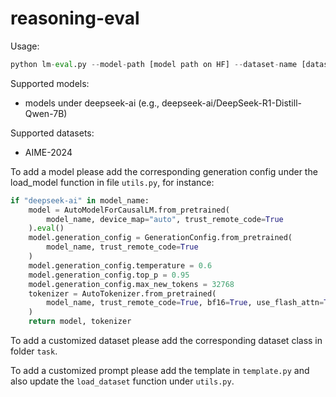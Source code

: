 # reasoning-eval

Usage:

```python
python lm-eval.py --model-path [model path on HF] --dataset-name [dataset name]
```

Supported models:
- models under deepseek-ai (e.g., deepseek-ai/DeepSeek-R1-Distill-Qwen-7B)

Supported datasets:
- AIME-2024

To add a model please add the corresponding generation config under the load_model function in file `utils.py`, for instance:
```python
if "deepseek-ai" in model_name: 
    model = AutoModelForCausalLM.from_pretrained(
        model_name, device_map="auto", trust_remote_code=True
    ).eval()
    model.generation_config = GenerationConfig.from_pretrained(
        model_name, trust_remote_code=True
    )
    model.generation_config.temperature = 0.6  
    model.generation_config.top_p = 0.95
    model.generation_config.max_new_tokens = 32768
    tokenizer = AutoTokenizer.from_pretrained(
        model_name, trust_remote_code=True, bf16=True, use_flash_attn=True
    )
    return model, tokenizer
```

To add a customized dataset please add the corresponding dataset class in folder `task`.

To add a customized prompt please add the template in `template.py` and also update the `load_dataset` function under `utils.py`. 